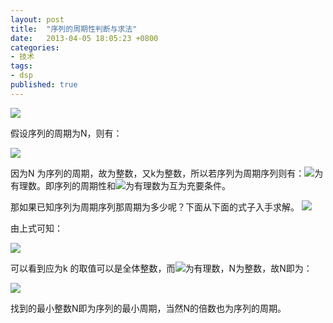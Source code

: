 ```yaml
---
layout: post
title:  "序列的周期性判断与求法"
date:   2013-04-05 18:05:23 +0800
categories: 
- 技术
tags:
- dsp
published: true
---
```



![](/assets/dsp-0.jpg)



假设序列的周期为N，则有：

![](/assets/dsp-1.jpg)
                                      

因为N 为序列的周期，故为整数，又k为整数，所以若序列为周期序列则有：![](/assets/dsp-2.jpg)为有理数。即序列的周期性和![](/assets/dsp-2.jpg)为有理数为互为充要条件。

    
那如果已知序列为周期序列那周期为多少呢？下面从下面的式子入手求解。
![](/assets/dsp-3.jpg)



由上式可知：

![](/assets/dsp-4.jpg)

可以看到应为k 的取值可以是全体整数，而![](/assets/dsp-2.jpg)为有理数，N为整数，故N即为：

                           
![](/assets/dsp-5.jpg)

 找到的最小整数N即为序列的最小周期，当然N的倍数也为序列的周期。


